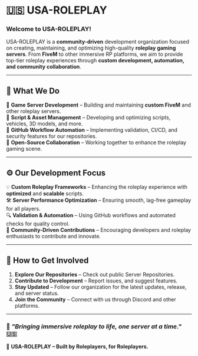 # 🇺🇸 USA-ROLEPLAY

### **Welcome to USA-ROLEPLAY!**  
USA-ROLEPLAY is a **community-driven** development organization focused on creating, maintaining, and optimizing high-quality **roleplay gaming servers**. From **FiveM** to other immersive RP platforms, we aim to provide top-tier roleplay experiences through **custom development, automation, and community collaboration**.

---

## 🚀 What We Do  
🔹 **Game Server Development** – Building and maintaining **custom FiveM** and other roleplay servers.  
🔹 **Script & Asset Management** – Developing and optimizing scripts, vehicles, 3D models, and more.  
🔹 **GitHub Workflow Automation** – Implementing validation, CI/CD, and security features for our repositories.  
🔹 **Open-Source Collaboration** – Working together to enhance the roleplay gaming scene.  

---

## ⚙️ Our Development Focus  
💡 **Custom Roleplay Frameworks** – Enhancing the roleplay experience with **optimized** and **scalable** scripts.  
🛠 **Server Performance Optimization** – Ensuring smooth, lag-free gameplay for all players.  
🔍 **Validation & Automation** – Using GitHub workflows and automated checks for quality control.  
👥 **Community-Driven Contributions** – Encouraging developers and roleplay enthusiasts to contribute and innovate.  

---

## 📌 How to Get Involved  
1. **Explore Our Repositories** – Check out public Server Repositories.  
2. **Contribute to Development** – Report issues, and suggest features.  
3. **Stay Updated** – Follow our organization for the latest updates, release, and server status.  
4. **Join the Community** – Connect with us through Discord and other platforms.  

---

### 📢 _"Bringing immersive roleplay to life, one server at a time."_ 🇺🇸  
📌 **USA-ROLEPLAY – Built by Roleplayers, for Roleplayers.**  

